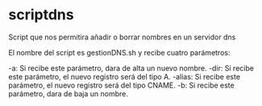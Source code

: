 # scriptdns
Script que nos permitira añadir o borrar nombres en un servidor dns

El nombre del script es gestionDNS.sh y recibe cuatro parámetros:

  -a: Si recibe este parámetro, dara de alta un nuevo nombre.
  -dir: Si recibe este parámetro, el nuevo registro será del tipo A.
  -alias: Si recibe este parámetro, el nuevo registro será del tipo CNAME.
  -b: Si recibe este parámetro, dara de baja un nombre.

